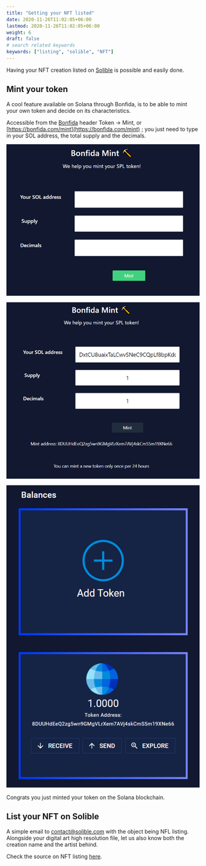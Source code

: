 ```yaml
---
title: "Getting your NFT listed"
date: 2020-11-26T11:02:05+06:00
lastmod: 2020-11-26T11:02:05+06:00
weight: 6
draft: false
# search related keywords
keywords: ["listing", "solible", "NFT"]
---
```


Having your NFT creation listed on [Solible](https://solible.com/#/) is possible and easily done.

## Mint your token

A cool feature available on Solana through Bonfida, is to be able to mint your own token and decide on its characteristics.

Accessible from the [Bonfida](https://bonfida.com/) header Token -> Mint, or [https://bonfida.com/mint](https://bonfida.com/mint) ; you just need to type in your SOL address, the total supply and the decimals.

![list-1](list-1.png)

![list-2](list-2.png)

![list-3](list-3.png)

Congrats you just minted your token on the Solana blockchain.

## List your NFT on Solible

A simple email to [contact@solible.com](mailto:contact@solible.com) with the object being NFL listing.
Alongside your digital art high resolution file, let us also know both the creation name and the artist behind.

Check the source on NFT listing [here](https://solible.com/#/list-nft).
